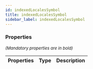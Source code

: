 ```yaml
---
id: indexedLocalesSymbol
title: indexedLocalesSymbol
sidebar_label: indexedLocalesSymbol
---
```




### Properties

<font size="2"><i>(Mandatory properties are in bold)</i></font>

| Properties | Type | Description |
| --------- | ---- | ----------- |
